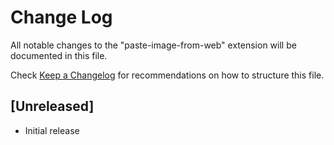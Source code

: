 # Change Log

All notable changes to the "paste-image-from-web" extension will be documented in this file.

Check [Keep a Changelog](http://keepachangelog.com/) for recommendations on how to structure this file.

## [Unreleased]

- Initial release